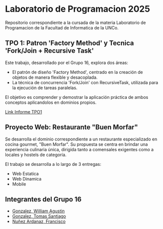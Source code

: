 # Laboratorio de Programacion 2025
Repositorio correspondiente a la cursada de la materia Laboratorio de Programacion de la Facultad de Informatica de la UNCo.

## TPO 1: Patron 'Factory Method' y Tecnica 'Fork/Join + Recursive Task'
Este trabajo, desarrollado por el Grupo 16, explora dos áreas:
- El patrón de diseño 'Factory Method', centrado en la creación de objetos de manera flexible y desacoplada.
- La técnica de concurrencia 'Fork/Join' con RecursiveTask, utilizada para la ejecución de tareas paralelas.

El objetivo es comprender y demostrar la aplicación práctica de ambos conceptos aplicandolos en dominios propios.

[Link Informe TPO1](https://docs.google.com/document/d/15ouBH6mqtyFgFOFW3gO527LFg4N5KLxveZAXXVW6Uac/edit?usp=sharing)

## Proyecto Web: Restaurante "Buen Morfar"
Se desarrolla el dominio correspondiente a un restaurante especializado en cocina gourmet, "Buen Morfar". Su propuesta se centra en brindar una experiencia culinaria única, dirigida tanto a comensales exigentes como a locales y hostels de categoría.

El trabajo se desarrolla a lo largo de 3 entregas:
- Web Estatica
- Web Dinamica
- Mobile

## Integrantes del Grupo 16
* [Gonzalez, William Agustin](github.com/gzWilliam3)
* [Gonzalez, Tomas Santiago](https://github.com/tsantiagogonzalez)
* [Nuñez Ardanaz, Francisco](https://github.com/francisconunez-PG)
